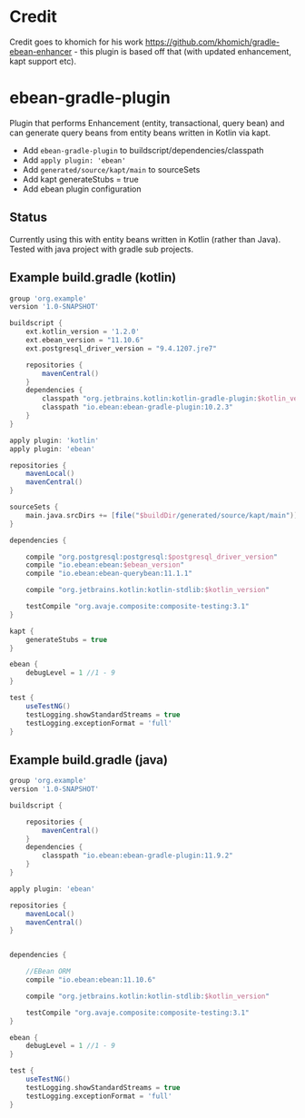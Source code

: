 # Credit

Credit goes to khomich for his work https://github.com/khomich/gradle-ebean-enhancer - this plugin is based off that
(with updated enhancement, kapt support etc).

# ebean-gradle-plugin
Plugin that performs Enhancement (entity, transactional, query bean) and can generate query beans from entity beans written in Kotlin via kapt.

- Add `ebean-gradle-plugin` to buildscript/dependencies/classpath
- Add `apply plugin: 'ebean'`
- Add `generated/source/kapt/main` to sourceSets
- Add kapt generateStubs = true
- Add ebean plugin configuration

## Status

Currently using this with entity beans written in Kotlin (rather than Java).
Tested with java project with gradle sub projects.

## Example build.gradle (kotlin)

```groovy
group 'org.example'
version '1.0-SNAPSHOT'

buildscript {
    ext.kotlin_version = '1.2.0'
    ext.ebean_version = "11.10.6"
    ext.postgresql_driver_version = "9.4.1207.jre7"

    repositories {
        mavenCentral()
    }
    dependencies {
        classpath "org.jetbrains.kotlin:kotlin-gradle-plugin:$kotlin_version"
        classpath "io.ebean:ebean-gradle-plugin:10.2.3"
    }
}

apply plugin: 'kotlin'
apply plugin: 'ebean'

repositories {
    mavenLocal()
    mavenCentral()
}

sourceSets {
    main.java.srcDirs += [file("$buildDir/generated/source/kapt/main")]
}

dependencies {

    compile "org.postgresql:postgresql:$postgresql_driver_version"
    compile "io.ebean:ebean:$ebean_version"
    compile "io.ebean:ebean-querybean:11.1.1"

    compile "org.jetbrains.kotlin:kotlin-stdlib:$kotlin_version"

    testCompile "org.avaje.composite:composite-testing:3.1"
}

kapt {
    generateStubs = true
}

ebean {
    debugLevel = 1 //1 - 9
}

test {
    useTestNG()
    testLogging.showStandardStreams = true
    testLogging.exceptionFormat = 'full'
}

```
## Example build.gradle (java)

```groovy
group 'org.example'
version '1.0-SNAPSHOT'

buildscript {

    repositories {
        mavenCentral()
    }
    dependencies {
        classpath "io.ebean:ebean-gradle-plugin:11.9.2"
    }
}

apply plugin: 'ebean'

repositories {
    mavenLocal()
    mavenCentral()
}


dependencies {

    //EBean ORM
    compile "io.ebean:ebean:11.10.6"

    compile "org.jetbrains.kotlin:kotlin-stdlib:$kotlin_version"

    testCompile "org.avaje.composite:composite-testing:3.1"
}

ebean {
    debugLevel = 1 //1 - 9
}

test {
    useTestNG()
    testLogging.showStandardStreams = true
    testLogging.exceptionFormat = 'full'
}

```

